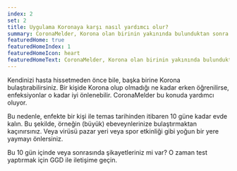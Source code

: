 ```yaml
---
index: 2
set: 2
title: Uygulama Koronaya karşı nasıl yardımcı olur?
summary: CoronaMelder, Korona olan birinin yakınında bulunduktan sonra sizi uyarır.
featuredHome: true
featuredHomeIndex: 1
featuredHomeIcon: heart
featuredHomeText: CoronaMelder, Korona olan birinin yakınında bulunduktan sonra sizi uyarır.
---
```


Kendinizi hasta hissetmeden önce bile, başka birine Korona bulaştırabilirsiniz. Bir kişide Korona olup olmadığı ne kadar erken öğrenilirse, enfeksiyonlar o kadar iyi önlenebilir. CoronaMelder bu konuda yardımcı oluyor.

Bu nedenle, enfekte bir kişi ile temas tarihinden itibaren 10 güne kadar evde kalın. Bu şekilde, örneğin (büyük) ebeveynlerinize bulaştırmaktan kaçınırsınız. Veya virüsü pazar yeri veya spor etkinliği gibi yoğun bir yere yaymayı önlersiniz.

Bu 10 gün içinde veya sonrasında şikayetleriniz mi var? O zaman test yaptırmak için GGD ile iletişime geçin.

